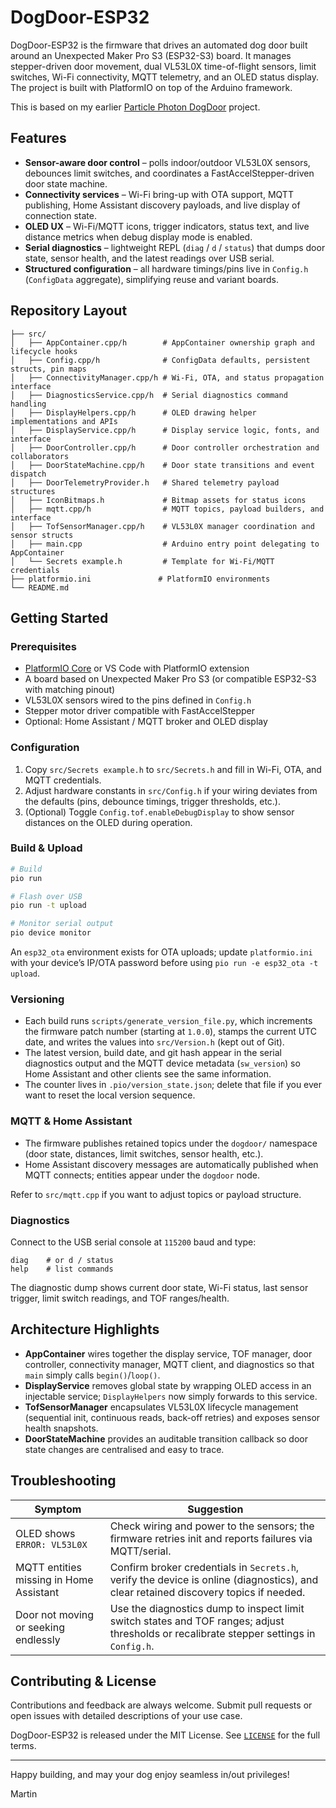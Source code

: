 # DogDoor-ESP32

DogDoor-ESP32 is the firmware that drives an automated dog door built around an
Unexpected Maker Pro S3 (ESP32-S3) board. It manages stepper-driven door
movement, dual VL53L0X time-of-flight sensors, limit switches, Wi-Fi
connectivity, MQTT telemetry, and an OLED status display. The project is built
with PlatformIO on top of the Arduino framework.

This is based on my earlier [Particle Photon DogDoor](https://github.com/shortbloke/DogDoor) project.

## Features

- **Sensor-aware door control** – polls indoor/outdoor VL53L0X sensors,
  debounces limit switches, and coordinates a FastAccelStepper-driven door state
  machine.
- **Connectivity services** – Wi-Fi bring-up with OTA support, MQTT publishing,
  Home Assistant discovery payloads, and live display of connection state.
- **OLED UX** – Wi-Fi/MQTT icons, trigger indicators, status text, and live
  distance metrics when debug display mode is enabled.
- **Serial diagnostics** – lightweight REPL (`diag` / `d` / `status`) that dumps
  door state, sensor health, and the latest readings over USB serial.
- **Structured configuration** – all hardware timings/pins live in `Config.h`
  (`ConfigData` aggregate), simplifying reuse and variant boards.

## Repository Layout

```text
├── src/
│   ├── AppContainer.cpp/h        # AppContainer ownership graph and lifecycle hooks
│   ├── Config.cpp/h              # ConfigData defaults, persistent structs, pin maps
│   ├── ConnectivityManager.cpp/h # Wi-Fi, OTA, and status propagation interface
│   ├── DiagnosticsService.cpp/h  # Serial diagnostics command handling
│   ├── DisplayHelpers.cpp/h      # OLED drawing helper implementations and APIs
│   ├── DisplayService.cpp/h      # Display service logic, fonts, and interface
│   ├── DoorController.cpp/h      # Door controller orchestration and collaborators
│   ├── DoorStateMachine.cpp/h    # Door state transitions and event dispatch
│   ├── DoorTelemetryProvider.h   # Shared telemetry payload structures
│   ├── IconBitmaps.h             # Bitmap assets for status icons
│   ├── mqtt.cpp/h                # MQTT topics, payload builders, and interface
│   ├── TofSensorManager.cpp/h    # VL53L0X manager coordination and sensor structs
│   ├── main.cpp                  # Arduino entry point delegating to AppContainer
│   └── Secrets example.h         # Template for Wi-Fi/MQTT credentials
├── platformio.ini               # PlatformIO environments
└── README.md
```

## Getting Started

### Prerequisites

- [PlatformIO Core](https://platformio.org/install) or VS Code with PlatformIO
  extension
- A board based on Unexpected Maker Pro S3 (or compatible ESP32-S3 with matching
  pinout)
- VL53L0X sensors wired to the pins defined in `Config.h`
- Stepper motor driver compatible with FastAccelStepper
- Optional: Home Assistant / MQTT broker and OLED display

### Configuration

1. Copy `src/Secrets example.h` to `src/Secrets.h` and fill in Wi-Fi, OTA, and
   MQTT credentials.
2. Adjust hardware constants in `src/Config.h` if your wiring deviates from the
   defaults (pins, debounce timings, trigger thresholds, etc.).
3. (Optional) Toggle `Config.tof.enableDebugDisplay` to show sensor distances on
   the OLED during operation.

### Build & Upload

```bash
# Build
pio run

# Flash over USB
pio run -t upload

# Monitor serial output
pio device monitor
```

An `esp32_ota` environment exists for OTA uploads; update `platformio.ini` with
your device’s IP/OTA password before using `pio run -e esp32_ota -t upload`.

### Versioning

- Each build runs `scripts/generate_version_file.py`, which increments the
  firmware patch number (starting at `1.0.0`), stamps the current UTC date, and
  writes the values into `src/Version.h` (kept out of Git).
- The latest version, build date, and git hash appear in the serial diagnostics
  output and the MQTT device metadata (`sw_version`) so Home Assistant and other
  clients see the same information.
- The counter lives in `.pio/version_state.json`; delete that file if you ever
  want to reset the local version sequence.

### MQTT & Home Assistant

- The firmware publishes retained topics under the `dogdoor/` namespace (door
  state, distances, limit switches, sensor health, etc.).
- Home Assistant discovery messages are automatically published when MQTT
  connects; entities appear under the `dogdoor` node.

Refer to `src/mqtt.cpp` if you want to adjust topics or payload structure.

### Diagnostics

Connect to the USB serial console at `115200` baud and type:

```text
diag    # or d / status
help    # list commands
```

The diagnostic dump shows current door state, Wi-Fi status, last sensor trigger,
limit switch readings, and TOF ranges/health.

## Architecture Highlights

- **AppContainer** wires together the display service, TOF manager, door
  controller, connectivity manager, MQTT client, and diagnostics so that `main`
  simply calls `begin()`/`loop()`.
- **DisplayService** removes global state by wrapping OLED access in an
  injectable service; `DisplayHelpers` now simply forwards to this service.
- **TofSensorManager** encapsulates VL53L0X lifecycle management (sequential
  init, continuous reads, back-off retries) and exposes sensor health snapshots.
- **DoorStateMachine** provides an auditable transition callback so door state
  changes are centralised and easy to trace.

## Troubleshooting

| Symptom | Suggestion |
| ------- | ---------- |
| OLED shows `ERROR: VL53L0X` | Check wiring and power to the sensors; the firmware retries init and reports failures via MQTT/serial. |
| MQTT entities missing in Home Assistant | Confirm broker credentials in `Secrets.h`, verify the device is online (diagnostics), and clear retained discovery topics if needed. |
| Door not moving or seeking endlessly | Use the diagnostics dump to inspect limit switch states and TOF ranges; adjust thresholds or recalibrate stepper settings in `Config.h`. |

## Contributing & License

Contributions and feedback are always welcome. Submit pull requests or open issues with detailed descriptions of your
use case.

DogDoor-ESP32 is released under the MIT License. See [`LICENSE`](LICENSE) for the full terms.

---

Happy building, and may your dog enjoy seamless in/out privileges!

Martin
